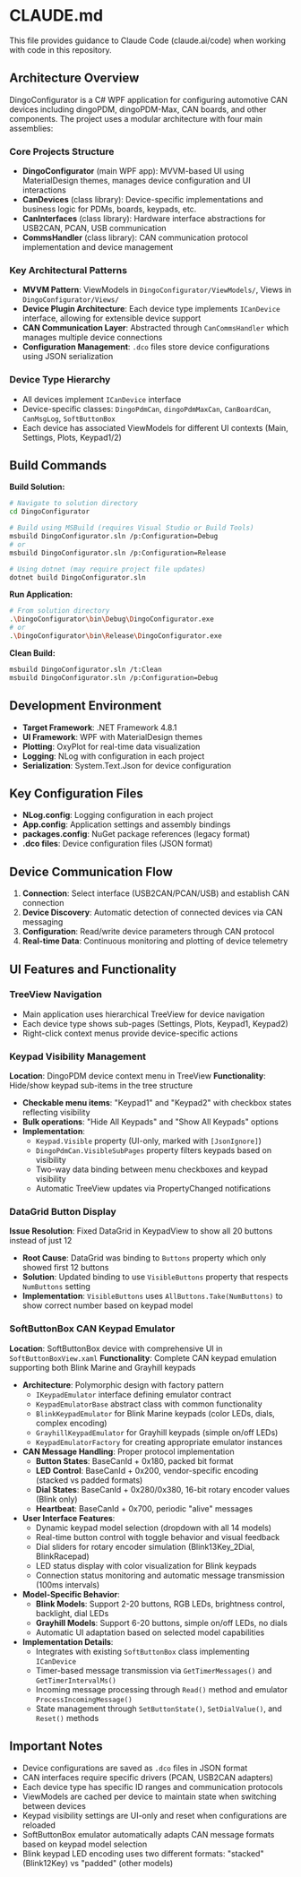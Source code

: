 # CLAUDE.md

This file provides guidance to Claude Code (claude.ai/code) when working with code in this repository.

## Architecture Overview

DingoConfigurator is a C# WPF application for configuring automotive CAN devices including dingoPDM, dingoPDM-Max, CAN boards, and other components. The project uses a modular architecture with four main assemblies:

### Core Projects Structure
- **DingoConfigurator** (main WPF app): MVVM-based UI using MaterialDesign themes, manages device configuration and UI interactions
- **CanDevices** (class library): Device-specific implementations and business logic for PDMs, boards, keypads, etc.
- **CanInterfaces** (class library): Hardware interface abstractions for USB2CAN, PCAN, USB communication
- **CommsHandler** (class library): CAN communication protocol implementation and device management

### Key Architectural Patterns
- **MVVM Pattern**: ViewModels in `DingoConfigurator/ViewModels/`, Views in `DingoConfigurator/Views/`
- **Device Plugin Architecture**: Each device type implements `ICanDevice` interface, allowing for extensible device support
- **CAN Communication Layer**: Abstracted through `CanCommsHandler` which manages multiple device connections
- **Configuration Management**: `.dco` files store device configurations using JSON serialization

### Device Type Hierarchy
- All devices implement `ICanDevice` interface
- Device-specific classes: `DingoPdmCan`, `dingoPdmMaxCan`, `CanBoardCan`, `CanMsgLog`, `SoftButtonBox`
- Each device has associated ViewModels for different UI contexts (Main, Settings, Plots, Keypad1/2)

## Build Commands

**Build Solution:**
```bash
# Navigate to solution directory
cd DingoConfigurator

# Build using MSBuild (requires Visual Studio or Build Tools)
msbuild DingoConfigurator.sln /p:Configuration=Debug
# or
msbuild DingoConfigurator.sln /p:Configuration=Release

# Using dotnet (may require project file updates)
dotnet build DingoConfigurator.sln
```

**Run Application:**
```bash
# From solution directory
.\DingoConfigurator\bin\Debug\DingoConfigurator.exe
# or
.\DingoConfigurator\bin\Release\DingoConfigurator.exe
```

**Clean Build:**
```bash
msbuild DingoConfigurator.sln /t:Clean
msbuild DingoConfigurator.sln /p:Configuration=Debug
```

## Development Environment

- **Target Framework**: .NET Framework 4.8.1
- **UI Framework**: WPF with MaterialDesign themes
- **Plotting**: OxyPlot for real-time data visualization
- **Logging**: NLog with configuration in each project
- **Serialization**: System.Text.Json for device configuration

## Key Configuration Files

- **NLog.config**: Logging configuration in each project
- **App.config**: Application settings and assembly bindings
- **packages.config**: NuGet package references (legacy format)
- **.dco files**: Device configuration files (JSON format)

## Device Communication Flow

1. **Connection**: Select interface (USB2CAN/PCAN/USB) and establish CAN connection
2. **Device Discovery**: Automatic detection of connected devices via CAN messaging
3. **Configuration**: Read/write device parameters through CAN protocol
4. **Real-time Data**: Continuous monitoring and plotting of device telemetry

## UI Features and Functionality

### TreeView Navigation
- Main application uses hierarchical TreeView for device navigation
- Each device type shows sub-pages (Settings, Plots, Keypad1, Keypad2)
- Right-click context menus provide device-specific actions

### Keypad Visibility Management
**Location**: DingoPDM device context menu in TreeView
**Functionality**: Hide/show keypad sub-items in the tree structure
- **Checkable menu items**: "Keypad1" and "Keypad2" with checkbox states reflecting visibility
- **Bulk operations**: "Hide All Keypads" and "Show All Keypads" options
- **Implementation**: 
  - `Keypad.Visible` property (UI-only, marked with `[JsonIgnore]`)
  - `DingoPdmCan.VisibleSubPages` property filters keypads based on visibility
  - Two-way data binding between menu checkboxes and keypad visibility
  - Automatic TreeView updates via PropertyChanged notifications

### DataGrid Button Display
**Issue Resolution**: Fixed DataGrid in KeypadView to show all 20 buttons instead of just 12
- **Root Cause**: DataGrid was binding to `Buttons` property which only showed first 12 buttons
- **Solution**: Updated binding to use `VisibleButtons` property that respects `NumButtons` setting
- **Implementation**: `VisibleButtons` uses `AllButtons.Take(NumButtons)` to show correct number based on keypad model

### SoftButtonBox CAN Keypad Emulator
**Location**: SoftButtonBox device with comprehensive UI in `SoftButtonBoxView.xaml`
**Functionality**: Complete CAN keypad emulation supporting both Blink Marine and Grayhill keypads
- **Architecture**: Polymorphic design with factory pattern
  - `IKeypadEmulator` interface defining emulator contract
  - `KeypadEmulatorBase` abstract class with common functionality
  - `BlinkKeypadEmulator` for Blink Marine keypads (color LEDs, dials, complex encoding)
  - `GrayhillKeypadEmulator` for Grayhill keypads (simple on/off LEDs)
  - `KeypadEmulatorFactory` for creating appropriate emulator instances
- **CAN Message Handling**: Proper protocol implementation
  - **Button States**: BaseCanId + 0x180, packed bit format
  - **LED Control**: BaseCanId + 0x200, vendor-specific encoding (stacked vs padded formats)
  - **Dial States**: BaseCanId + 0x280/0x380, 16-bit rotary encoder values (Blink only)
  - **Heartbeat**: BaseCanId + 0x700, periodic "alive" messages
- **User Interface Features**:
  - Dynamic keypad model selection (dropdown with all 14 models)
  - Real-time button control with toggle behavior and visual feedback
  - Dial sliders for rotary encoder simulation (Blink13Key_2Dial, BlinkRacepad)
  - LED status display with color visualization for Blink keypads
  - Connection status monitoring and automatic message transmission (100ms intervals)
- **Model-Specific Behavior**:
  - **Blink Models**: Support 2-20 buttons, RGB LEDs, brightness control, backlight, dial LEDs
  - **Grayhill Models**: Support 6-20 buttons, simple on/off LEDs, no dials
  - Automatic UI adaptation based on selected model capabilities
- **Implementation Details**:
  - Integrates with existing `SoftButtonBox` class implementing `ICanDevice`
  - Timer-based message transmission via `GetTimerMessages()` and `GetTimerIntervalMs()`
  - Incoming message processing through `Read()` method and emulator `ProcessIncomingMessage()`
  - State management through `SetButtonState()`, `SetDialValue()`, and `Reset()` methods

## Important Notes

- Device configurations are saved as `.dco` files in JSON format
- CAN interfaces require specific drivers (PCAN, USB2CAN adapters)
- Each device type has specific ID ranges and communication protocols
- ViewModels are cached per device to maintain state when switching between devices
- Keypad visibility settings are UI-only and reset when configurations are reloaded
- SoftButtonBox emulator automatically adapts CAN message formats based on keypad model selection
- Blink keypad LED encoding uses two different formats: "stacked" (Blink12Key) vs "padded" (other models)